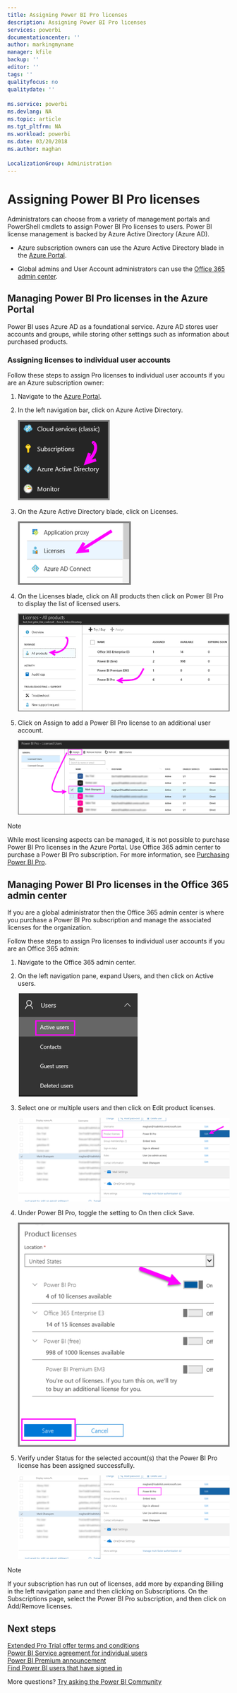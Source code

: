 ```yaml
---
title: Assigning Power BI Pro licenses
description: Assigning Power BI Pro licenses
services: powerbi
documentationcenter: ''
author: markingmyname
manager: kfile
backup: ''
editor: ''
tags: ''
qualityfocus: no
qualitydate: ''

ms.service: powerbi
ms.devlang: NA
ms.topic: article
ms.tgt_pltfrm: NA
ms.workload: powerbi
ms.date: 03/20/2018
ms.author: maghan

LocalizationGroup: Administration
---
```

# Assigning Power BI Pro licenses

Administrators can choose from a variety of management portals and PowerShell cmdlets to assign Power BI Pro licenses to users. Power BI license management is backed by Azure Active Directory (Azure AD).

* Azure subscription owners can use the Azure Active Directory blade in the [Azure Portal](https://ms.portal.azure.com/#@microsoft.onmicrosoft.com/dashboard/private/39bc3cf7-31a4-43f6-954c-f2d69ca2f0). 

* Global admins and User Account administrators can use the [Office 365 admin center](https://portal.office.com/AdminPortal/Home#/homepage).

## Managing Power BI Pro licenses in the Azure Portal

Power BI uses Azure AD as a foundational service. Azure AD stores user accounts and groups, while storing other settings such as information about purchased products.

### Assigning licenses to individual user accounts

Follow these steps to assign Pro licenses to individual user accounts if you are an Azure subscription owner:

1. Navigate to the [Azure Portal](https://ms.portal.azure.com/#@microsoft.onmicrosoft.com/dashboard/private/39bc3cf7-31a4-43f6-954c-f2d69ca2f0). 

2. In the left navigation bar, click on Azure Active Directory.

    ![image](media/service-assigning-power-bi-pro-licenses/service-assigning-power-bi-pro-licenses-01.png)

3. On the Azure Active Directory blade, click on Licenses.

    ![image](media/service-assigning-power-bi-pro-licenses/service-assigning-power-bi-pro-licenses-02.png)

4. On the Licenses blade, click on All products then click on Power BI Pro to display the list of licensed users.

    ![image](media/service-assigning-power-bi-pro-licenses/service-assigning-power-bi-pro-licenses-03.png)

5. Click on Assign to add a Power BI Pro license to an additional user account.

    ![image](media/service-assigning-power-bi-pro-licenses/service-assigning-power-bi-pro-licenses-04.png)

> [!NOTE]
> While most licensing aspects can be managed, it is not possible to purchase Power BI Pro licenses in the Azure Portal. Use Office 365 admin center to purchase a Power BI Pro subscription. For more information, see [Purchasing Power BI Pro](https://docs.microsoft.com/en-us/power-bi/service-admin-purchasing-power-bi-pro).
>

## Managing Power BI Pro licenses in the Office 365 admin center

If you are a global administrator then the Office 365 admin center is where you purchase a Power BI Pro subscription and manage the associated licenses for the organization.

Follow these steps to assign Pro licenses to individual user accounts if you are an Office 365 admin:

1. Navigate to the Office 365 admin center.

2. On the left navigation pane, expand Users, and then click on Active users.

    ![image](media/service-assigning-power-bi-pro-licenses/service-assigning-power-bi-pro-licenses-05.png)

3. Select one or multiple users and then click on Edit product licenses.

    ![image](media/service-assigning-power-bi-pro-licenses/service-assigning-power-bi-pro-licenses-06.png)

4. Under Power BI Pro, toggle the setting to On then click Save.

    ![image](media/service-assigning-power-bi-pro-licenses/service-assigning-power-bi-pro-licenses-07.png)

5. Verify under Status for the selected account(s) that the Power BI Pro license has been assigned successfully.

    ![image](media/service-assigning-power-bi-pro-licenses/service-assigning-power-bi-pro-licenses-08.png)

> [!NOTE]
> If your subscription has run out of licenses, add more by expanding Billing in the left navigation pane and then clicking on Subscriptions. On the Subscriptions page, select the Power BI Pro subscription, and then click on Add/Remove licenses.
>

## Next steps
[Extended Pro Trial offer terms and conditions](https://aka.ms/power-bi-trial)
</br>
[Power BI Service agreement for individual users](https://powerbi.microsoft.com/terms-of-service/)
</br>
[Power BI Premium announcement](https://aka.ms/pbipremium-announcement)
</br>
[Find Power BI users that have signed in](service-admin-access-usage.md)

More questions? [Try asking the Power BI Community](https://community.powerbi.com/)